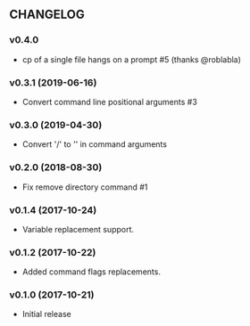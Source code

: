 ## CHANGELOG

### v0.4.0

* cp of a single file hangs on a prompt #5 (thanks @roblabla)

### v0.3.1 (2019-06-16)

* Convert command line positional arguments #3

### v0.3.0 (2019-04-30)

* Convert '/' to '\' in command arguments

### v0.2.0 (2018-08-30)

* Fix remove directory command #1

### v0.1.4 (2017-10-24)

* Variable replacement support.

### v0.1.2 (2017-10-22)

* Added command flags replacements.

### v0.1.0 (2017-10-21)

* Initial release
